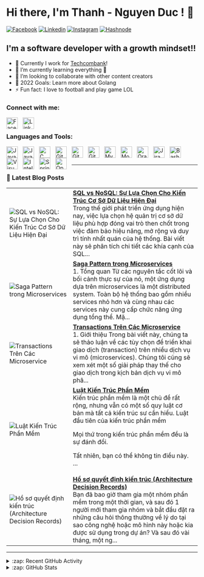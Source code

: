 # Hi there, I'm Thanh - Nguyen Duc ! 👋 
[![Facebook](https://img.shields.io/badge/Facebook-1877F2?style=for-the-badge&logo=facebook&logoColor=white)][facebook]
[![Linkedin](https://img.shields.io/badge/LinkedIn-0077B5?style=for-the-badge&logo=linkedin&logoColor=white)][linkedin]
[![Instagram](https://img.shields.io/badge/Instagram-E4405F?style=for-the-badge&logo=instagram&logoColor=white)][instagram]
[![Hashnode](https://img.shields.io/badge/Hashnode-2962FF?style=for-the-badge&logo=hashnode&logoColor=white)][hashnode]


## I'm a software developer with a growth mindset!!

- 🔭 Currently I work for [Techcombank][techcombank]!
- 🌱 I’m currently learning everything 🤣
- 👯 I’m looking to collaborate with other content creators
- 🥅 2022 Goals: Learn more about Golang
- ⚡ Fun fact: I love to football and play game LOL

### Connect with me:

[<img align="left" alt="Facebook" width="30px" src="https://cdn.jsdelivr.net/gh/devicons/devicon/icons/facebook/facebook-original.svg" style="padding-right:10px;" />][facebook]
&nbsp;&nbsp;
[<img align="left" alt="Linkedin" width="30px" src="https://cdn.jsdelivr.net/gh/devicons/devicon/icons/linkedin/linkedin-original.svg" style="padding-right:10px;" />][linkedin]


### Languages and Tools:

[<img align="left" alt="Java" width="30px" src="https://cdn.jsdelivr.net/gh/devicons/devicon/icons/java/java-original.svg" style="padding-right:10px;" />][java]
[<img align="left" alt="JavaScript" width="30px" src="https://cdn.jsdelivr.net/gh/devicons/devicon/icons/javascript/javascript-original.svg" style="padding-right:10px;" />][javascript]
[<img align="left" alt="C" width="30px" src="https://cdn.jsdelivr.net/gh/devicons/devicon/icons/c/c-original.svg" style="padding-right:10px;" />][c++]
[<img align="left" alt="Git" width="30px" src="https://cdn.jsdelivr.net/gh/devicons/devicon/icons/git/git-original.svg" style="padding-right:10px;" />][git]
[<img align="left" alt="GitHub" width="30px" src="https://cdn.jsdelivr.net/gh/devicons/devicon/icons/github/github-original.svg" style="padding-right:10px;" />][github]
[<img align="left" alt="GitLab" width="30px" src="https://cdn.jsdelivr.net/gh/devicons/devicon/icons/gitlab/gitlab-original.svg" style="padding-right:10px;" />][gitlab]
[<img align="left" alt="MySQL" width="30px" src="https://cdn.jsdelivr.net/gh/devicons/devicon/icons/mysql/mysql-original.svg" style="padding-right:10px;" />][mysql]
[<img align="left" alt="MongoDB" width="30px" src="https://cdn.jsdelivr.net/gh/devicons/devicon/icons/mongodb/mongodb-original.svg" style="padding-right:10px;" />][mongodb]
[<img align="left" alt="Oracle" width="30px" src="https://cdn.jsdelivr.net/gh/devicons/devicon/icons/oracle/oracle-original.svg" style="padding-right:10px;" />][oracle]
[<img align="left" alt="Jira" width="30px" src="https://cdn.jsdelivr.net/gh/devicons/devicon/icons/jira/jira-original.svg" style="padding-right:10px;" />][jira]
[<img align="left" alt="Bash" width="30px" src="https://cdn.jsdelivr.net/gh/devicons/devicon/icons/bash/bash-original.svg" style="padding-right:10px;" />][jira]
[<img align="left" alt="Visual Studio Code" width="30px" src="https://cdn.jsdelivr.net/gh/devicons/devicon/icons/vscode/vscode-original.svg" style="padding-right:10px;" />][vscode]
[<img align="left" alt="IntelliJ" width="30px" src="https://cdn.jsdelivr.net/gh/devicons/devicon/icons/intellij/intellij-original.svg" style="padding-right:10px;" />][intellij]
[<img align="left" alt="Spring" width="30px" src="https://cdn.jsdelivr.net/gh/devicons/devicon/icons/spring/spring-original.svg" style="padding-right:10px;" />][spring]
[<img align="left" alt="OpenAPI" width="30px" src="https://avatars3.githubusercontent.com/u/16343502?v=3&s=200" style="padding-right:10px;" />][openapi]

<br />
<br />

---

### 📕 Latest Blog Posts

<!-- HASHNODE_BLOG:START -->
<table><tr><td><img src="https://cdn.hashnode.com/res/hashnode/image/upload/v1738917048527/b247de51-189f-4ef0-a295-883f1f3f04f1.webp" alt="SQL vs NoSQL: Sự Lựa Chọn Cho Kiến Trúc Cơ Sở Dữ Liệu Hiện Đại"></td><td><a href="https://ducthanhnguyen95.hashnode.dev/sql-vs-nosql-su-lua-chon-cho-kien-truc-co-so-du-lieu-hien-dai"><strong>SQL vs NoSQL: Sự Lựa Chọn Cho Kiến Trúc Cơ Sở Dữ Liệu Hiện Đại</strong></a><br>Trong thế giới phát triển ứng dụng hiện nay, việc lựa chọn hệ quản trị cơ sở dữ liệu phù hợp đóng vai trò then chốt trong việc đảm bảo hiệu năng, mở rộng và duy trì tính nhất quán của hệ thống. Bài viết này sẽ phân tích chi tiết các khía cạnh của SQL...</td></tr><tr><td><img src="https://cdn.hashnode.com/res/hashnode/image/upload/v1724399334422/aed5e923-53e1-4ce5-a006-a6e95be9840e.png" alt="Saga Pattern trong Microservices"></td><td><a href="https://ducthanhnguyen95.hashnode.dev/saga-pattern-trong-microservices"><strong>Saga Pattern trong Microservices</strong></a><br>1. Tổng quan
Từ các nguyên tắc cốt lõi và bối cảnh thực sự của nó,  một  ứng dụng dựa trên microservices là một distributed system. Toàn bộ hệ thống bao gồm nhiều services nhỏ hơn và cùng nhau các services này cung cấp chức năng ứng dụng tổng thể.
Mặ...</td></tr><tr><td><img src="https://cdn.hashnode.com/res/hashnode/image/upload/v1724318942153/4e3448b4-c7c6-4c04-ad1b-4551317926aa.png" alt="Transactions Trên Các Microservice"></td><td><a href="https://ducthanhnguyen95.hashnode.dev/transactions-tren-cac-microservice"><strong>Transactions Trên Các Microservice</strong></a><br>1. Giới thiệu
Trong bài viết này, chúng ta sẽ thảo luận về các tùy chọn để triển khai giao dịch (transaction) trên nhiều dịch vụ vi mô (microservices).
Chúng tôi cũng sẽ xem xét một số giải pháp thay thế cho giao dịch trong kịch bản dịch vụ vi mô phâ...</td></tr><tr><td><img src="https://cdn.hashnode.com/res/hashnode/image/upload/v1724230563150/ee8d804d-6624-4b19-8a1a-97bf68cff813.png" alt="Luật Kiến Trúc Phần Mềm"></td><td><a href="https://ducthanhnguyen95.hashnode.dev/luat-kien-truc-phan-mem"><strong>Luật Kiến Trúc Phần Mềm</strong></a><br>Kiến trúc phần mềm là một chủ đề rất rộng, nhưng vẫn có một số quy luật cơ bản mà tất cả kiến ​​trúc sư cần hiểu.
Luật đầu tiên của kiến trúc phần mềm

Mọi thứ trong kiến ​​trúc phần mềm đều là sự đánh đổi.

Tất nhiên, bạn có thể không tin điều này. ...</td></tr><tr><td><img src="https://cdn.hashnode.com/res/hashnode/image/upload/v1724228352531/0a038cd6-a612-4587-83a3-55e2c279976c.jpeg" alt="Hồ sơ quyết định kiến trúc (Architecture Decision Records)"></td><td><a href="https://ducthanhnguyen95.hashnode.dev/ho-so-quyet-dinh-kien-truc-architecture-decision-records"><strong>Hồ sơ quyết định kiến trúc (Architecture Decision Records)</strong></a><br>Bạn đã bao giờ tham gia một nhóm phần mềm trong một thời gian, và sau đó 1 người mới tham gia nhóm và bắt đầu đặt ra những câu hỏi thông thường về lý do tại sao công nghệ hoặc mô hình này hoặc kia được sử dụng trong dự án? Và sau đó vài tháng, một ng...</td></tr></table>
<!-- HASHNODE_BLOG:END -->

---

<details>
  <summary>:zap: Recent GitHub Activity</summary>
  
<!--START_SECTION:activity-->
1. 🎉 Merged PR [#7](https://github.com/ducthanhnguyen95/reenact-the-conflict-situation/pull/7) in [ducthanhnguyen95/reenact-the-conflict-situation](https://github.com/ducthanhnguyen95/reenact-the-conflict-situation)
2. 💪 Opened PR [#7](https://github.com/ducthanhnguyen95/reenact-the-conflict-situation/pull/7) in [ducthanhnguyen95/reenact-the-conflict-situation](https://github.com/ducthanhnguyen95/reenact-the-conflict-situation)
<!--END_SECTION:activity-->

</details>

<details>

  <summary>:zap: GitHub Stats</summary>

  <img align="left" alt="ducthanhnguyen95's GitHub Stats" src="https://github-readme-stats-ducthanhnguyen95.vercel.app/api?username=ducthanhnguyen95&show_icons=true&hide_border=true" />

</details>

[techcombank]: https://techcombank.com/
[java]: https://www.java.com/en/
[javascript]: https://www.javascript.com/
[c++]: https://www.cprogramming.com/
[git]: https://git-scm.com/
[github]: https://github.com/
[gitlab]: https://about.gitlab.com/
[mysql]: https://www.mysql.com/
[mongodb]: https://www.mongodb.com/
[oracle]: https://www.oracle.com/
[jira]: https://www.atlassian.com/software/jira?&aceid=&adposition=&adgroup=150304258748&campaign=18455429755&creative=639487406296&device=c&keyword=jira&matchtype=e&network=g&placement=&ds_kids=p73361184046&ds_e=GOOGLE&ds_eid=700000001558501&ds_e1=GOOGLE&gclid=Cj0KCQjwt_qgBhDFARIsABcDjOfFQdRdOjdSn5Qd4mtiIciYiYCjOMznt8I8isZFYBxluw45wIyHYrwaAvFPEALw_wcB&gclsrc=aw.ds
[vscode]: https://code.visualstudio.com/
[intellij]: https://www.jetbrains.com/idea/
[spring]: https://spring.io/
[openapi]: https://www.openapis.org/
[facebook]: https://www.facebook.com/thanhnd071095/
[linkedin]: https://www.linkedin.com/in/ducthanhnguyen95
[instagram]: https://www.instagram.com/thanhnd071095/
[hashnode]: https://ducthanhnguyen95.hashnode.dev/
